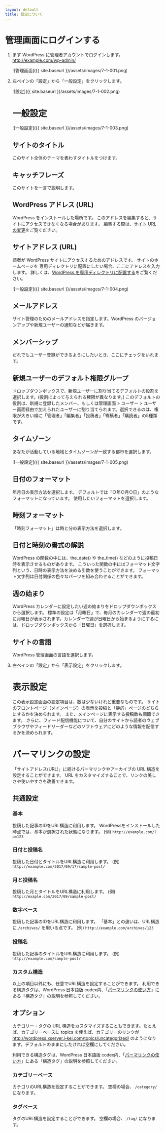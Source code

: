 ```yaml
---
layout: default
title: 設定について
---
```


# 管理画面にログインする

1.  まず WordPress に管理者アカウントでログインします。 http://example.com/wp-admin/

    ![管理画面]({{ site.baseurl }}/assets/images/7-1-001.png)

2.  左ペインの「設定」から「一般設定」をクリックします。

    ![設定]({{ site.baseurl }}/assets/images/7-1-002.png)

    # 一般設定

    ![一般設定]({{ site.baseurl }}/assets/images/7-1-003.png)

    ## サイトのタイトル

    このサイト全体のテーマを表わすタイトルをつけます。

    ## キャッチフレーズ

    このサイトを一言で説明します。

    ## WordPress アドレス (URL)

    WordPress をインストールした場所です。
    このアドレスを編集すると、サイトにアクセスできなくなる場合があります。
    編集する際は、[サイト URL の変更](http://wpdocs.osdn.jp/%E3%82%B5%E3%82%A4%E3%83%88_URL_%E3%81%AE%E5%A4%89%E6%9B%B4)をご覧ください。
    
    ## サイトアドレス (URL)

    読者が WordPress サイトにアクセスするためのアドレスです。
    サイトのホームページを 専用ディレクトリに配置にしたい場合、ここにアドレスを入力します。
    詳しくは、[WordPress を専用ディレクトリに配置する](https://wpdocs.osdn.jp/WordPress_%E3%82%92%E5%B0%82%E7%94%A8%E3%83%87%E3%82%A3%E3%83%AC%E3%82%AF%E3%83%88%E3%83%AA%E3%81%AB%E9%85%8D%E7%BD%AE%E3%81%99%E3%82%8B)をご覧ください。

    ![一般設定]({{ site.baseurl }}/assets/images/7-1-004.png)

    ## メールアドレス

    サイト管理のためのメールアドレスを指定します。WordPress のバージョンアップや新規ユーザーの通知などが届きます。

    ## メンバーシップ

    だれでもユーザー登録ができるようにしたいとき、ここにチェックをいれます。

    ## 新規ユーザーのデフォルト権限グループ

    ドロップダウンボックスで、新規ユーザーに割り当てるデフォルトの役割を選択します。(役割によって与えられる権限が異なります。)
    このデフォルトの役割は、新規に登録したメンバー、もしくは管理画面 > ユーザー > ユーザー画面経由で加えられたユーザーに割り当てられます。選択できるのは、権限が大きい順に「管理者」「編集者」「投稿者」「寄稿者」「購読者」の5種類です。

    ## タイムゾーン

    あなたが活動している地域とタイムゾーンが一致する都市を選択します。

    ![一般設定]({{ site.baseurl }}/assets/images/7-1-005.png)

    ## 日付のフォーマット

    年月日の表示方法を選択します。
    デフォルトでは「○年○月○日」のようなフォーマットになっています。
    使用したいフォーマットを選択します。

    ## 時刻フォーマット

    「時刻フォーマット」は時と分の表示方法を選択します。

    ## 日付と時刻の書式の解説

    WordPress の関数の中には、the_date() や the_time() などのように投稿日時を表示させるものがあります。
    こういった関数の中にはフォーマット文字列という、日時の表示方法を決める引数を使うことができます。
    フォーマット文字列は日付関係の色々なパーツを組み合わせることができます。

    ## 週の始まり

    WordPress カレンダーに設定したい週の始まりをドロップダウンボックスから選択します。
    標準の設定は「月曜日」で、毎月のカレンダーで週の最初に月曜日が表示されます。カレンダーで週が日曜日から始まるようにするには、ドロップダウンボックスから「日曜日」を選択します。

    ## サイトの言語

    WordPress 管理画面の言語を選択します。

3.  左ペインの「設定」から「表示設定」をクリックします。

    # 表示設定

    この表示設定画面の設定項目は、数は少ないけれど重要なものです。
    サイトのフロントページ（メインページ）の表示を投稿と「静的」ページのどちらにするかを決められます。
    また、メインページに表示する投稿数も調節できます。
    さらに、フィード配信機能について、自分のサイトから読者のウェブブラウザやフィードリーダーなどのソフトウェアにどのような情報を配信するかを決められます。
    
    # パーマリンクの設定

    「サイトアドレス(URL)」に続けるパーマリンクやアーカイブの URL 構造を設定することができます。
    URL をカスタマイズすることで、リンクの美しさや使いやすさを改善できます。

    ## 共通設定
    
    ### 基本

    投稿した記事のIDをURL構造に利用します。
    WordPressをインストールした時点では、基本が選択された状態になります。
    (例) `http://example.com/?p=123`

    ### 日付と投稿名

    投稿した日付とタイトルをURL構造に利用します。
    (例) `http://example.com/2017/09/17/sample-post/`
    
    ### 月と投稿名
    
    投稿した月とタイトルをURL構造に利用します。
    (例) `http://exaple.com/2017/09/sample-post/`
    
    ### 数字ベース
    
    投稿した記事のIDをURL構造に利用します。
    「基本」との違いは、URL構造に `/archives/` を用いる点です。
    (例) `http://example.com/archives/123`
    
    ### 投稿名
    
    投稿した記事のタイトルをURL構造に利用します。
    (例) `http://example.com/sample-post/`
    
    ### カスタム構造

    以上の項目以外にも、任意でURL構造を設定することができます。
    利用できる構造タグは、WordPress 日本語版 codex内、「[パーマリンクの使い方](https://wpdocs.osdn.jp/%E3%83%91%E3%83%BC%E3%83%9E%E3%83%AA%E3%83%B3%E3%82%AF%E3%81%AE%E4%BD%BF%E3%81%84%E6%96%B9)」にある「構造タグ」の説明を参照してください。

    ## オプション
    
    カテゴリー・タグの URL 構造をカスタマイズすることもできます。たとえば、カテゴリーベースに topics を使えば、カテゴリーのリンクが http://wordpress.xserver.j-kei.com/topics/uncategorized/ のようになります。デフォルトのままにしたければ空欄にしてください。

    利用できる構造タグは、WordPress 日本語版 codex内、「[パーマリンクの使い方](https://wpdocs.osdn.jp/%E3%83%91%E3%83%BC%E3%83%9E%E3%83%AA%E3%83%B3%E3%82%AF%E3%81%AE%E4%BD%BF%E3%81%84%E6%96%B9)」にある「構造タグ」の説明を参照してください。
    
    ### カテゴリーベース
    
    カテゴリのURL構造を設定することができます。
    空欄の場合、 `/category/` になります。

    ### タグベース
    
    タグのURL構造を設定することができます。
    空欄の場合、 `/tag/` になります。